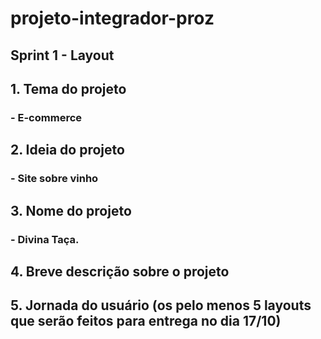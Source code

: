 <h1>projeto-integrador-proz</h1>

<h2>Sprint 1 - Layout</h2>

<h2>1. Tema do projeto</h2>
	<h3>- E-commerce</h3>
 
<h2>2. Ideia do projeto</h2>
	<h3>- Site sobre vinho</h3>
 
<h2>3.  Nome do projeto</h2>
	<h3>- Divina Taça.</h3>
 
<h2>4. Breve descrição sobre o projeto</h2>

<h2>5. Jornada do usuário (os pelo menos 5 layouts que   serão feitos para entrega no dia 17/10)</h2>
